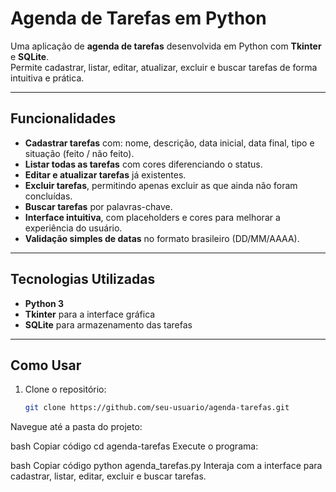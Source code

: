# Agenda de Tarefas em Python

Uma aplicação de **agenda de tarefas** desenvolvida em Python com **Tkinter** e **SQLite**.  
Permite cadastrar, listar, editar, atualizar, excluir e buscar tarefas de forma intuitiva e prática.

---

## Funcionalidades

- **Cadastrar tarefas** com: nome, descrição, data inicial, data final, tipo e situação (feito / não feito).  
- **Listar todas as tarefas** com cores diferenciando o status.  
- **Editar e atualizar tarefas** já existentes.  
- **Excluir tarefas**, permitindo apenas excluir as que ainda não foram concluídas.  
- **Buscar tarefas** por palavras-chave.  
- **Interface intuitiva**, com placeholders e cores para melhorar a experiência do usuário.  
- **Validação simples de datas** no formato brasileiro (DD/MM/AAAA).

---

## Tecnologias Utilizadas

- **Python 3**  
- **Tkinter** para a interface gráfica  
- **SQLite** para armazenamento das tarefas  

---

## Como Usar

1. Clone o repositório:  
   ```bash
   git clone https://github.com/seu-usuario/agenda-tarefas.git
Navegue até a pasta do projeto:

bash
Copiar código
cd agenda-tarefas
Execute o programa:

bash
Copiar código
python agenda_tarefas.py
Interaja com a interface para cadastrar, listar, editar, excluir e buscar tarefas.
